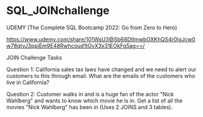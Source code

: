 # SQL_JOINchallenge
UDEMY (The Complete SQL Bootcamp 2022: Go from Zero to Hero) 

https://www.udemy.com/share/101WsU3@Sb68DtlmwbOXKhQS4r0lgJcw0w78qtvJ3ppiEm9E48Rwhcoud1tGvX3x31EOkFg5ag==/

JOIN Challenge Tasks

Question 1: California sales tax laws have changed and we need to alert our customers to this through email. What are the emails of the customers who live in California?

Question 2: Customer walks in and is a huge fan of the actor "Nick Wahlberg" and wants to know which movie he is in. Get a list of all the movies "Nick Wahlberg" has been in (Uses 2 JOINS and 3 tables).
